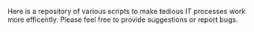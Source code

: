 Here is a repository of various scripts to make tedious IT processes work more efficently. Please feel free to provide suggestions or report bugs.
